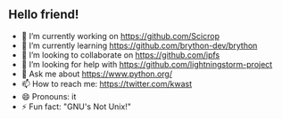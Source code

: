 ## Hello friend!

- 🔭 I’m currently working on https://github.com/Scicrop
- 🌱 I’m currently learning https://github.com/brython-dev/brython
- 👯 I’m looking to collaborate on https://github.com/ipfs
- 🤔 I’m looking for help with https://github.com/lightningstorm-project
- 💬 Ask me about https://www.python.org/
- 📫 How to reach me: https://twitter.com/kwast
- 😄 Pronouns: it
- ⚡ Fun fact: "GNU's Not Unix!"
